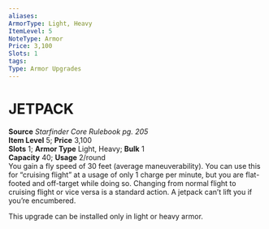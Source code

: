 ```yaml
---
aliases: 
ArmorType: Light, Heavy
ItemLevel: 5
NoteType: Armor
Price: 3,100
Slots: 1
tags: 
Type: Armor Upgrades
---
```

# JETPACK
**Source** _Starfinder Core Rulebook pg. 205_  
**Item Level** 5; **Price** 3,100  
**Slots** 1; **Armor Type** Light, Heavy; **Bulk** 1  
**Capacity** 40; **Usage** 2/round  
You gain a fly speed of 30 feet (average maneuverability). You can use this for “cruising flight” at a usage of only 1 charge per minute, but you are flat-footed and off-target while doing so. Changing from normal flight to cruising flight or vice versa is a standard action. A jetpack can’t lift you if you’re encumbered.  
  
This upgrade can be installed only in light or heavy armor.